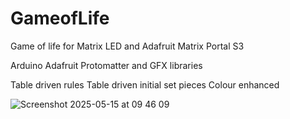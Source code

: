 # GameofLife
Game of life for Matrix LED and Adafruit Matrix Portal S3

Arduino
Adafruit Protomatter and GFX libraries

Table driven rules
Table driven initial set pieces
Colour enhanced

![Screenshot 2025-05-15 at 09 46 09](https://github.com/user-attachments/assets/8dc49c3b-cdf5-4f6b-88a2-bed34a4aeff8)
